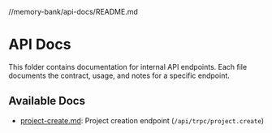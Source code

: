 //memory-bank/api-docs/README.md

# API Docs

This folder contains documentation for internal API endpoints. Each file documents the contract, usage, and notes for a specific endpoint.

## Available Docs
- [project-create.md](./project-create.md): Project creation endpoint (`/api/trpc/project.create`)
